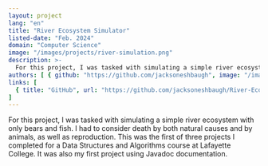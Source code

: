 ```yaml
---
layout: project
lang: "en"
title: "River Ecosystem Simulator"
listed-date: "Feb. 2024"
domain: "Computer Science"
image: "/images/projects/river-simulation.png"
description: >-
  For this project, I was tasked with simulating a simple river ecosystem with only bears and fish. I had to consider death by both natural causes and by animals, as well as reproduction. This was the first of three projects I completed for a Data Structures and Algorithms course at Lafayette College. It was also my first project using Javadoc documentation.
authors: [ { github: "https://github.com/jacksoneshbaugh", image: "/images/jackson.jpg", name: "Jackson Eshbaugh" } ]
links: [
  { title: "GitHub", url: "https://github.com/jacksoneshbaugh/River-Ecosystem-Simulator" }
]
---
```


For this project, I was tasked with simulating a simple river ecosystem with only bears and fish. I had to consider
death by both natural causes and by animals, as well as reproduction. This was the first of three projects I completed
for a Data Structures and Algorithms course at Lafayette College. It was also my first project using Javadoc
documentation.